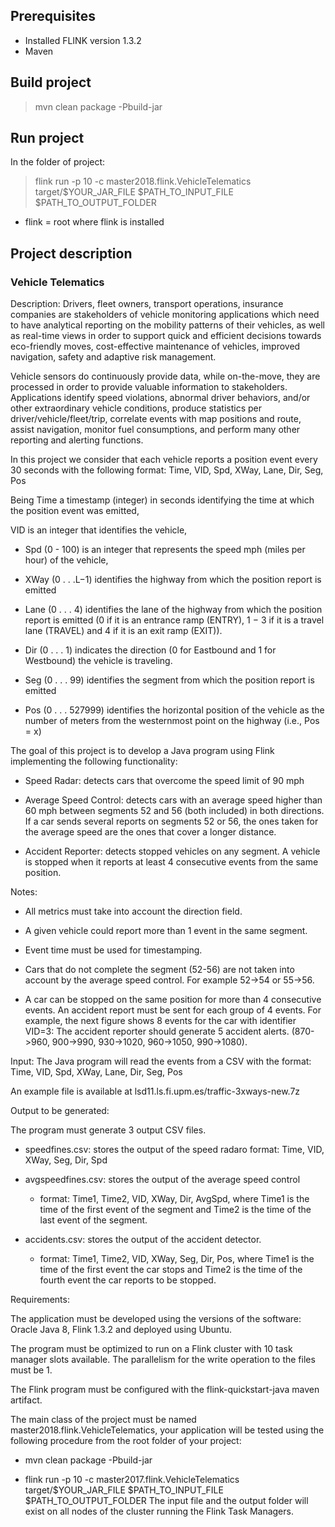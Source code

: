 ## Prerequisites
- Installed FLINK version 1.3.2
- Maven

## Build project
> mvn clean package -Pbuild-jar


## Run project
In the folder of project:
> flink run -p 10 -c master2018.flink.VehicleTelematics target/$YOUR_JAR_FILE $PATH_TO_INPUT_FILE $PATH_TO_OUTPUT_FOLDER 

* flink = root where flink is installed

## Project description

### Vehicle Telematics

Description: Drivers, fleet owners, transport operations, insurance companies are stakeholders of vehicle monitoring applications which need to have analytical reporting on the mobility patterns of their vehicles, as well as real-time views in order to support quick and efficient decisions towards eco-friendly moves, cost-effective maintenance of vehicles, improved navigation, safety and adaptive risk management.

Vehicle sensors do continuously provide data, while on-the-move, they are processed in order to provide valuable information to stakeholders. Applications identify speed violations, abnormal driver behaviors, and/or other extraordinary vehicle conditions, produce statistics per driver/vehicle/fleet/trip, correlate events with map positions and route, assist navigation, monitor fuel consumptions, and perform many other reporting and alerting functions.

In this project we consider that each vehicle reports a position event every 30 seconds with the following format: Time, VID, Spd, XWay, Lane, Dir, Seg, Pos

Being Time a timestamp (integer) in seconds identifying the time at which the position event was emitted,

VID is an integer that identifies the vehicle,

* Spd (0 - 100) is an integer that represents the speed mph (miles per hour) of the vehicle,

* XWay (0 . . .L−1) identifies the highway from which the position report is emitted

* Lane (0 . . . 4) identifies the lane of the highway from which the position report is emitted (0 if it is an entrance ramp (ENTRY), 1 − 3 if it is a travel lane (TRAVEL) and 4 if it is an exit ramp (EXIT)).

* Dir (0 . . . 1) indicates the direction (0 for Eastbound and 1 for Westbound) the vehicle is traveling.

* Seg (0 . . . 99) identifies the segment from which the position report is emitted

* Pos (0 . . . 527999) identifies the horizontal position of the vehicle as the number of meters from the westernmost point on the highway (i.e., Pos = x)

The goal of this project is to develop a Java program using Flink implementing the following functionality:

* Speed Radar: detects cars that overcome the speed limit of 90 mph

* Average Speed Control: detects cars with an average speed higher than 60 mph between segments 52 and 56 (both included) in both directions. If a car sends several reports on segments 52 or 56, the ones taken for the average speed are the ones that cover a longer distance.

* Accident Reporter: detects stopped vehicles on any segment. A vehicle is stopped when it reports at least 4 consecutive events from the same position.

Notes:

* All metrics must take into account the direction field.

* A given vehicle could report more than 1 event in the same segment.

* Event time must be used for timestamping.

* Cars that do not complete the segment (52-56) are not taken into account by the average speed control. For example 52->54 or 55->56.

* A car can be stopped on the same position for more than 4 consecutive events. An accident report must be sent for each group of 4 events. For example, the next figure shows 8 events for the car with identifier VID=3: The accident reporter should generate 5 accident alerts. (870->960, 900->990, 930->1020, 960->1050, 990->1080).

Input: The Java program will read the events from a CSV with the format: Time, VID, Spd, XWay, Lane, Dir, Seg, Pos

An example file is available at lsd11.ls.fi.upm.es/traffic-3xways-new.7z

Output to be generated:

The program must generate 3 output CSV files.

* speedfines.csv: stores the output of the speed radaro format: Time, VID, XWay, Seg, Dir, Spd

* avgspeedfines.csv: stores the output of the average speed control
  * format: Time1, Time2, VID, XWay, Dir, AvgSpd, where Time1 is the time of the first event
of the segment and Time2 is the time of the last event of the segment.

* accidents.csv: stores the output of the accident detector.
  * format: Time1, Time2, VID, XWay, Seg, Dir, Pos, where Time1 is the time of the first event the car stops and Time2 is the time of the fourth event the car reports to be stopped.

Requirements:

The application must be developed using the versions of the software: Oracle Java 8, Flink 1.3.2 and deployed using Ubuntu.

The program must be optimized to run on a Flink cluster with 10 task manager slots available. The parallelism for the write operation to the files must be 1.

The Flink program must be configured with the flink-quickstart-java maven artifact.

The main class of the project must be named master2018.flink.VehicleTelematics, your application will be tested using the following procedure from the root folder of your project:

* mvn clean package -Pbuild-jar

* flink run -p 10 -c master2017.flink.VehicleTelematics target/$YOUR_JAR_FILE $PATH_TO_INPUT_FILE $PATH_TO_OUTPUT_FOLDER The input file and the output folder will exist on all nodes of the cluster running the Flink Task Managers.
